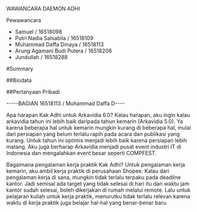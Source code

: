 WAWANCARA DAEMON ADHI

Pewawancara
- Samuel                        / 16518098
- Putri Nadia Salsabila         / 16518109
- Muhammad Daffa Dinaya         / 16518113
- Arung Agamani Budi Putera     / 16518208
- Jundullah                     / 16518288

#Summary

##Biodata

##Pertanyaan Pribadi

-----BAGIAN 16518113 / Muhammad Daffa D----

Apa harapan Kak Adhi untuk Arkavidia 6.0?
Kalau harapan, aku ingin kalau arkavidia tahun ini lebih baik daripada tahun kemarin (Arkavidia 5.0). Ya karena beberapa hal untuk kemarin mungkin kurang di beberapa hal, mulai dari persiapan yang belum terlalu rapih pada acara dan publikasi yang kurang. Untuk tahun ini optimis menjadi lebih baik karena persiapan lebih matang. Aku juga berharap Arkavidia menjadi pusat event industri IT di Indonesia dan mengalahkan event besar seperti COMPFEST.

Bagaimana pengalaman kerja praktik Kak Adhi?
Untuk pengalaman kerja kemarin, aku ambil kerja praktik di perusahaan Shopee. Kalau dari pengalaman kerja di sana, mungkin tidak terlalu terpaku pada deadline kantor. Jadi semisal ada target yang tidak selesai di hari itu dan waktu jam kantor sudah selesai, boleh dikerjakan di rumah melalui remote. Lalu untuk pelajaran kuliah untuk kerja praktik, menurutku tidak terlalu relevan karena waktu di kerja praktik juga belajar hal-hal yang benar-benar baru